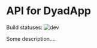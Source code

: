 # API for DyadApp 
Build statuses:
![dev](https://github.com/anderstofte/DyadApp.API/workflows/dev/badge.svg)

Some description....
